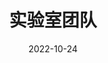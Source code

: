 ---
title: 实验室团队
date: 2022-10-24

type: landing

sections:
  - block: people
    content:
      title: 实验室团队
      # Choose which groups/teams of users to display.
      #   Edit `user_groups` in each user's profile to add them to one or more of these groups.
      user_groups:
          - Researchers
          - Ph.D. Students
          - Master Students
      sort_by: Params.weight
      sort_ascending: true
    design:
      show_interests: false
      show_role: true
      # show_social: true
---